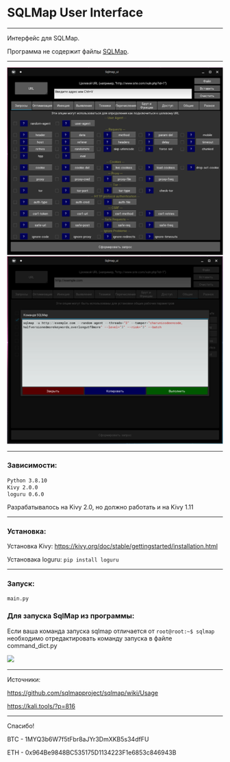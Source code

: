 # SQLMap User Interface
___
Интерфейс для SQLMap.


Программа не содержит файлы [SQLMap](https://github.com/sqlmapproject/sqlmap).

___
![](pic/screen1.png "Стартовый экран")
![](pic/screen2.png "Вывод")

___
### Зависимости:
```commandline
Python 3.8.10 
Kivy 2.0.0
loguru 0.6.0
```

Разрабатывалось на Kivy 2.0, но должно работать и на Kivy 1.11
___
### Установка:

Установка Kivy:
https://kivy.org/doc/stable/gettingstarted/installation.html

Установака loguru:
```pip install loguru```

___
### Запуск:
```
main.py
```

### Для запуска SqlMap из программы: 
Если ваша команда запуска sqlmap отличается от 
```root@root:~$ sqlmap```
необходимо отредактировать команду запуска в файле command_dict.py

![](pic/screen3.png)

___
Источники:

https://github.com/sqlmapproject/sqlmap/wiki/Usage

https://kali.tools/?p=816
___
Спасибо!

 BTC - 
1MYQ3b6W7f5tFbr8aJYr3DmXKB5s34dfFU

 ETH - 
0x964Be9848BC535175D1134223F1e6853c846943B


